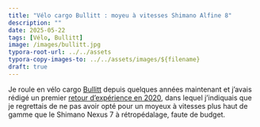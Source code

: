 ```yaml
---
title: "Vélo cargo Bullitt : moyeu à vitesses Shimano Alfine 8"
description: ""
date: 2025-05-22
tags: [Vélo, Bullitt]
image: /images/bullitt.jpg
typora-root-url: ../../assets
typora-copy-images-to: ../../assets/images/${filename}
draft: true
---
```


Je roule en vélo cargo [Bullitt](/tags/bullitt) depuis quelques années maintenant et j’avais rédigé un premier [retour d’expérience en 2020](page:blog/velo-cargo-bullitt-partage-experience), dans lequel j’indiquais que je regrettais de ne pas avoir opté pour un moyeux à vitesses plus haut de gamme que le Shimano Nexus 7 à rétropédalage, faute de budget.

